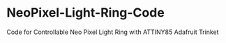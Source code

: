 # NeoPixel-Light-Ring-Code
Code for Controllable Neo Pixel Light Ring with ATTINY85 Adafruit Trinket

